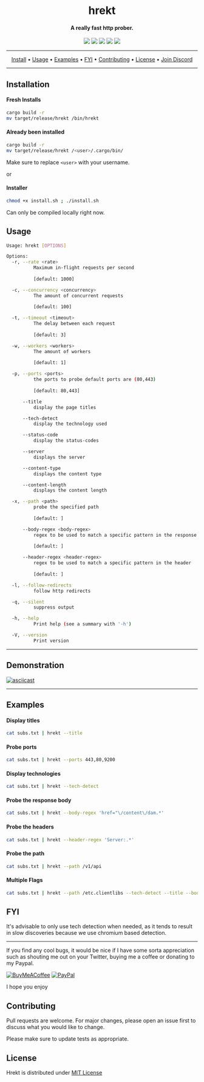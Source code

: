 <h1 align="center">hrekt
  <br>
</h1>

<h4 align="center">A really fast http prober.</h4>

<p align="center">
  <a href="/LICENSE"><img src="https://img.shields.io/badge/license-MIT-blue.svg"/></a>
  <a href="https://www.rust-lang.org/"><img src="https://camo.githubusercontent.com/2ed8a73e5c5d21391f6dfc3ed93f70470c1d4ccf32824d96f943420163df9963/68747470733a2f2f696d672e736869656c64732e696f2f62616467652f4c616e67756167652d527573742d3138313731373f636f6c6f723d726564"/></a>
  <a href="https://github.com/ethicalhackingplayground/hrekt/issues"><img src="https://img.shields.io/badge/contributions-welcome-brightgreen.svg?style=flat"></a>
  <a href="https://twitter.com/z0idsec"><img src="https://img.shields.io/twitter/follow/z0idsec.svg?logo=twitter"></a>
  <a href="https://discord.gg/MQWCem5b"><img src="https://img.shields.io/discord/862900124740616192.svg?logo=discord"></a>
  <br>
</p>

---

<p align="center">
  <a href="#installation">Install</a> •
  <a href="#usage">Usage</a> •
  <a href="#examples">Examples</a> •
  <a href="#fyi">FYI</a> •
  <a href="#contributing">Contributing</a> •
  <a href="#license">License</a> •
  <a href="https://discord.gg/MQWCem5b">Join Discord</a> 
</p>

---

## Installation

#### Fresh Installs
```bash
cargo build -r
mv target/release/hrekt /bin/hrekt
```

#### Already been installed
```bash
cargo build -r
mv target/release/hrekt /<user>/.cargo/bin/
```


Make sure to replace `<user>` with your username.

or 

#### Installer
```bash
chmod +x install.sh ; ./install.sh
```

Can only be compiled locally right now.


## Usage

```bash
Usage: hrekt [OPTIONS]

Options:
  -r, --rate <rate>
          Maximum in-flight requests per second
          
          [default: 1000]

  -c, --concurrency <concurrency>
          The amount of concurrent requests
          
          [default: 100]

  -t, --timeout <timeout>
          The delay between each request
          
          [default: 3]

  -w, --workers <workers>
          The amount of workers
          
          [default: 1]

  -p, --ports <ports>
          the ports to probe default ports are (80,443)
          
          [default: 80,443]

      --title
          display the page titles

      --tech-detect
          display the technology used

      --status-code
          display the status-codes

      --server
          displays the server

      --content-type
          displays the content type

      --content-length
          displays the content length

  -x, --path <path>
          probe the specified path
          
          [default: ]

      --body-regex <body-regex>
          regex to be used to match a specific pattern in the response
          
          [default: ]

      --header-regex <header-regex>
          regex to be used to match a specific pattern in the header
          
          [default: ]

  -l, --follow-redirects
          follow http redirects

  -q, --silent
          suppress output

  -h, --help
          Print help (see a summary with '-h')

  -V, --version
          Print version
```

---


## Demonstration

[![asciicast](https://asciinema.org/a/XekxthZdgxO5luq7wTDvOxamq.svg)](https://asciinema.org/a/XekxthZdgxO5luq7wTDvOxamq)

---

## Examples

#### Display titles

```bash
cat subs.txt | hrekt --title
```

#### Probe ports

```bash
cat subs.txt | hrekt --ports 443,80,9200 
```

#### Display technologies

```bash
cat subs.txt | hrekt --tech-detect
```

#### Probe the response body

```bash
cat subs.txt | hrekt --body-regex 'href="\/content\/dam.*'
```

#### Probe the headers

```bash
cat subs.txt | hrekt --header-regex 'Server:.*'
```

#### Probe the path

```bash
cat subs.txt | hrekt --path /v1/api
```

#### Multiple Flags

```bash
cat subs.txt | hrekt --path /etc.clientlibs --tech-detect --title --body-regex 'href="\/content\/dam.*'
```

## FYI
It's advisable to only use tech detection when needed, as it tends to result in slow discoveries because we use chromium based detection.

---

If you find any cool bugs, it would be nice if I have some sorta appreciation such as shouting me out on your Twitter, buying me a coffee or donating to my Paypal.
  
[![BuyMeACoffee](https://img.shields.io/badge/Buy%20Me%20a%20Coffee-ffdd00?style=for-the-badge&logo=buy-me-a-coffee&logoColor=black)](https://www.buymeacoffee.com/SBhULWm) [![PayPal](https://img.shields.io/badge/PayPal-00457C?style=for-the-badge&logo=paypal&logoColor=white)](https://www.paypal.com/paypalme/cyberlixpty)

I hope you enjoy

## Contributing

Pull requests are welcome. For major changes, please open an issue first
to discuss what you would like to change.

Please make sure to update tests as appropriate.


## License

Hrekt is distributed under [MIT License](https://github.com/ethicalhackingplayground/hrekt/blob/main/LICENSE)
